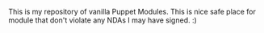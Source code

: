 This is my repository of vanilla Puppet Modules.
This is nice safe place for module that don't violate any NDAs I may have signed. :)
